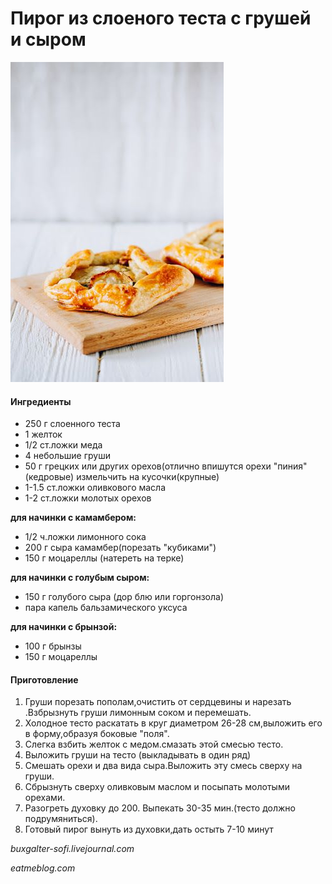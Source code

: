 ﻿---
image: ../pics/3e4dcee4793a9bd2ecc770deee45d308.jpg
---
# Пирог из слоеного теста с грушей и сыром

![](../pics/3e4dcee4793a9bd2ecc770deee45d308.jpg)

#### Ингредиенты

* 250 г слоенного теста
* 1 желток
* 1/2 ст.ложки меда
* 4 небольшие груши
* 50 г грецких или других орехов\(отлично впишутся орехи "пиния"\(кедровые\) измельчить на кусочки\(крупные\)
* 1-1.5 ст.ложки оливкового масла
* 1-2 ст.ложки молотых орехов

**для начинки с камамбером:**

* 1/2 ч.ложки лимонного сока
* 200 г сыра камамбер\(порезать "кубиками"\)
* 150 г моцареллы \(натереть на терке\)

**для начинки с голубым сыром:**

* 150 г голубого сыра \(дор блю или горгонзола\)
* пара капель бальзамического уксуса

**для начинки с брынзой:**

* 100 г брынзы
* 150 г моцареллы

#### Приготовление

1. Груши порезать пополам,очистить от сердцевины и нарезать .Взбрызнуть груши лимонным соком и перемешать.
2. Холодное тесто раскатать в круг диаметром 26-28 см,выложить его в форму,образуя боковые "поля".
3. Слегка взбить желток с медом.смазать этой смесью тесто.
4. Выложить груши на тесто \(выкладывать в один ряд\)
5. Смешать орехи и два вида сыра.Выложить эту смесь сверху на груши.
6. Сбрызнуть сверху оливковым маслом и посыпать молотыми орехами.
7. Разогреть духовку до 200. Выпекать 30-35 мин.\(тесто должно подрумяниться\).
8. Готовый пирог вынуть из духовки,дать остыть 7-10 минут

*buxgalter-sofi.livejournal.com*

*eatmeblog.com*
